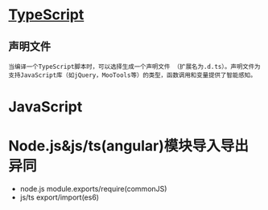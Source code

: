 # [__TypeScript__](https://www.w3cschool.cn/typescript/typescript_overview.html)
## 声明文件
    当编译一个TypeScript脚本时，可以选择生成一个声明文件 （扩展名为.d.ts）。声明文件为支持JavaScript库（如jQuery，MooTools等）的类型，函数调用和变量提供了智能感知。
# __JavaScript__
# __Node.js&js/ts(angular)模块导入导出异同__
* node.js
  module.exports/require(commonJS)
* js/ts
  export/import(es6)